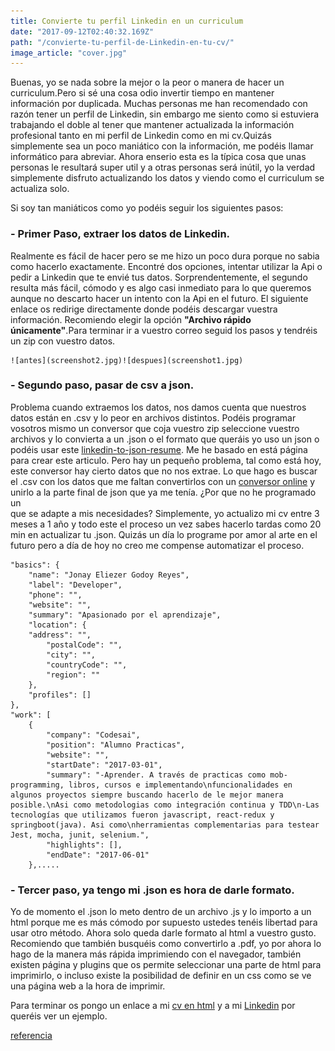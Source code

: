 ```yaml
---
title: Convierte tu perfil Linkedin en un curriculum
date: "2017-09-12T02:40:32.169Z"
path: "/convierte-tu-perfil-de-Linkedin-en-tu-cv/"
image_article: "cover.jpg"
---
```


Buenas, yo se nada sobre la mejor o la peor o manera de hacer un curriculum.Pero si sé una cosa odio invertir tiempo en mantener información por duplicada.
Muchas personas me han recomendado con razón tener un perfil de Linkedin, sin embargo me siento como si estuviera trabajando el doble al tener que mantener actualizada la información 
profesional tanto en mi perfil de Linkedin como en mi cv.Quizás simplemente sea un poco maniático con la información, me podéis llamar informático para abreviar.
Ahora enserio esta es la típica cosa que unas personas le resultará super util y a otras personas será inútil, yo la verdad simplemente disfruto actualizando los 
datos y viendo como el curriculum se actualiza solo. 

Si soy tan maniáticos como yo podéis seguir los siguientes pasos:

### - Primer Paso, **extraer los datos de Linkedin.**
Realmente es fácil de hacer pero se me hizo un poco dura porque no sabia como hacerlo exactamente.
Encontré dos opciones, intentar utilizar la Api o pedir a Linkedin que te envié tus datos. Sorprendentemente, el segundo resulta más fácil, cómodo 
y es algo casi inmediato para lo que queremos aunque no descarto hacer un intento con la Api en el futuro. 
El siguiente enlace os redirige directamente donde podéis descargar vuestra información.
Recomiendo elegir la opción **"Archivo rápido únicamente"**.Para terminar ir a vuestro correo seguid los pasos y tendréis un zip con vuestro datos.
    
    ![antes](screenshot2.jpg)![despues](screenshot1.jpg)    

### - Segundo paso, **pasar de csv a json**.
Problema cuando extraemos los datos, nos damos cuenta que nuestros datos están en .csv y lo peor en archivos distintos.
Podéis programar vosotros mismo un conversor que coja vuestro zip seleccione vuestro archivos y lo convierta a un .json o el formato que queráis yo uso un 
json o podéis usar este <a href="https://jmperezperez.com/linkedin-to-json-resume/" target="_blank">linkedin-to-json-resume</a>. Me he basado en está página para crear este articulo.
Pero hay un pequeño problema, tal como está hoy, este conversor hay cierto datos que no nos extrae. Lo que hago es buscar el .csv con los datos que me faltan 
convertirlos con un <a href="http://www.csvjson.com/csv2json" target="_blank">conversor online</a> y unirlo a la parte final de json que ya me tenía. ¿Por que no he programado un  
que se adapte a mis necesidades? Simplemente, yo actualizo mi cv entre 3 meses a 1 año y todo este el proceso un vez sabes hacerlo tardas como 20 min en actualizar
tu .json. Quizás un día lo programe por amor al arte en el futuro pero a día de hoy no creo me compense automatizar el proceso.
    
```
"basics": {
    "name": "Jonay Eliezer Godoy Reyes",
    "label": "Developer",
    "phone": "",
    "website": "",
    "summary": "Apasionado por el aprendizaje",
    "location": {
    "address": "",
        "postalCode": "",
        "city": "",
        "countryCode": "",
        "region": ""
    },
    "profiles": []
},
"work": [
    {
        "company": "Codesai",
        "position": "Alumno Practicas",
        "website": "",
        "startDate": "2017-03-01",
        "summary": "-Aprender. A través de practicas como mob-programming, libros, cursos e implementando\nfuncionalidades en algunos proyectos siempre buscando hacerlo de le mejor manera posible.\nAsi como metodologias como integración continua y TDD\n-Las tecnologías que utilizamos fueron javascript, react-redux y springboot(java). Asi como\nherramientas complementarias para testear Jest, mocha, junit, selenium.",
        "highlights": [],
        "endDate": "2017-06-01"
    },.....
```
    
### - Tercer paso, **ya tengo mi .json es hora de darle formato.**
Yo de momento el .json lo meto dentro de un archivo .js y lo importo a un html porque me es más cómodo por supuesto
ustedes tenéis libertad para usar otro método.
Ahora solo queda darle formato al html a vuestro gusto. Recomiendo que también busquéis como convertirlo a .pdf, yo por ahora lo hago de la manera más rápida 
imprimiendo con el navegador, también existen página y plugins que os permite seleccionar una parte de html para imprimirlo, o incluso existe la posibilidad de 
definir en un css como se ve una página web a la hora de imprimir.
    
    
    
Para terminar os pongo un enlace a mi [cv en html](http://hablandoconmaquinas.com/conoceme/) y a mi <a href="https://www.linkedin.com/in/jonay-eliezer-godoy-reyes-34a099111" target="_blank">Linkedin</a>
por queréis ver un ejemplo.

<a href="https://jmperezperez.com/linkedin-to-json-resume/" target="_blank">referencia</a>